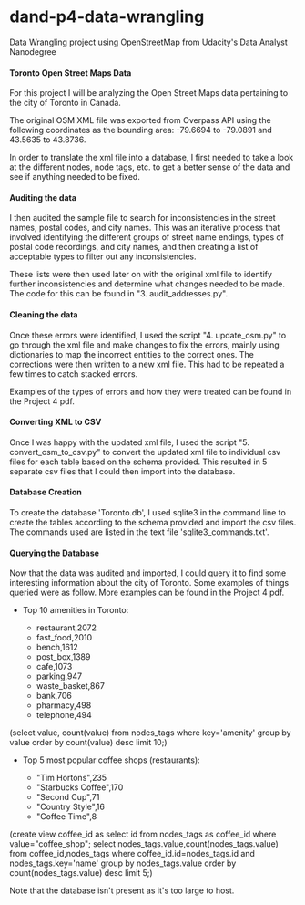 # dand-p4-data-wrangling
Data Wrangling project using OpenStreetMap from Udacity's Data Analyst Nanodegree

<h4>Toronto Open Street Maps Data</h4>

For this project I will be analyzing the Open Street Maps data pertaining to the city of Toronto in Canada.

The original OSM XML file was exported from Overpass API using the following coordinates as the bounding area: -79.6694 to -79.0891 and 43.5635 to 43.8736.

In order to translate the xml file into a database, I first needed to take a look at the different nodes, node tags, etc. to get a better sense of the data and see if anything needed to be fixed.

<h4>Auditing the data</h4>

I then audited the sample file to search for inconsistencies in the street names, postal codes, and city names. This was an iterative process that involved identifying the different groups of street name endings, types of postal code recordings, and city names, and then creating a list of acceptable types to filter out any inconsistencies.

These lists were then used later on with the original xml file to identify further inconsistencies and determine what changes needed to be made. The code for this can be found in "3. audit_addresses.py".

<h4>Cleaning the data</h4>

Once these errors were identified, I used the script "4. update_osm.py" to go through the xml file and make changes to fix the errors, mainly using dictionaries to map the incorrect entities to the correct ones. The corrections were then written to a new xml file. This had to be repeated a few times to catch stacked errors.

Examples of the types of errors and how they were treated can be found in the Project 4 pdf.

<h4>Converting XML to CSV</h4>

Once I was happy with the updated xml file, I used the script "5. convert_osm_to_csv.py" to convert the updated xml file to individual csv files for each table based on the schema provided. This resulted in 5 separate csv files that I could then import into the database. 

<h4>Database Creation</h4>

To create the database 'Toronto.db', I used sqlite3 in the command line to create the tables according to the schema provided and import the csv files. The commands used are listed in the text file 'sqlite3_commands.txt'.

<h4>Querying the Database</h4>

Now that the data was audited and imported, I could query it to find some interesting information about the city of Toronto. Some examples of things queried were as follow. More examples can be found in the Project 4 pdf.

- Top 10 amenities in Toronto:

  - restaurant,2072
  - fast_food,2010
  - bench,1612
  - post_box,1389
  - cafe,1073
  - parking,947
  - waste_basket,867
  - bank,706
  - pharmacy,498
  - telephone,494
  
(select value, count(value) from nodes_tags where key='amenity' group by
value order by count(value) desc limit 10;)

- Top 5 most popular coffee shops (restaurants):

  - "Tim Hortons",235
  - "Starbucks Coffee",170
  - "Second Cup",71
  - "Country Style",16
  - "Coffee Time",8

(create view coffee_id as select id from nodes_tags as coffee_id where
value="coffee_shop";
select nodes_tags.value,count(nodes_tags.value) from
coffee_id,nodes_tags where coffee_id.id=nodes_tags.id and
nodes_tags.key='name' group by nodes_tags.value order by
count(nodes_tags.value) desc limit 5;)

Note that the database isn't present as it's too large to host.
